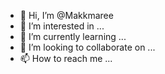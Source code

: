 - 👋 Hi, I’m @Makkmaree
- 👀 I’m interested in ...
- 🌱 I’m currently learning ...
- 💞️ I’m looking to collaborate on ...
- 📫 How to reach me ...

<!---
Makkmaree/Makkmaree is a ✨ special ✨ repository because its `README.md` (this file) appears on your GitHub profile.
You can click the Preview link to take a look at your changes.
--->
